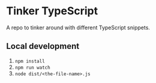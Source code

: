 # Tinker TypeScript

A repo to tinker around with different TypeScript snippets.

## Local development

1. `npm install`
1. `npm run watch`
1. `node dist/<the-file-name>.js`
